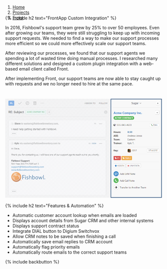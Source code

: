 <ol class="breadcrumbs" style="margin-bottom: -30px!important;">
  <li><a href="/"><span>Home</span></a></li>
  <li><a href="/#projects"><span>Projects</span></a></li>
  <li><a href="/front/"><span>Front</span></a></li>       
</ol>

{% include h2 text="FrontApp Custom Integration" %}

In 2016, Fishbowl's support team grew by 25% to over 50 employees. Even after growing our teams, they were still struggling to keep up with incoming support requests. We needed to find a way to make our support processes more efficient so we could more effectively scale our support teams.

After reviewing our processes, we found that our support agents we spending a lot of wasted time doing manual processes. I researched many different solutions and designed a custom plugin integration with a web-based email client called Front.

After implementing Front, our support teams are now able to stay caught up with requests and we no longer need to hire at the same pace.

<p style="margin-top: 40px;"><img class="border" src="/assets/images/panel.png" alt="panel"></p>

{% include h2 text="Features & Automation" %}

- Automatic customer account lookup when emails are loaded
- Displays account details from Sugar CRM and other internal systems
- Displays support contract status
- Integrate DIAL button to Digium Switchvox
- Allow CRM notes to be saved when finishing a call  
- Automatically save email replies to CRM account
- Automatically flag priority emails
- Automatically route emails to the correct support teams

{% include backbutton %}
